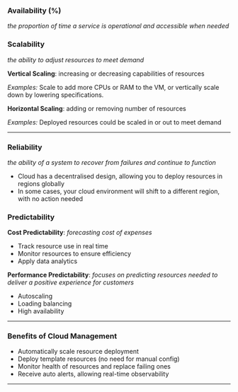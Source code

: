 ### Availability (%)
*the proportion of time a service is operational and accessible when needed*
### Scalability
*the ability to adjust resources to meet demand*

**Vertical Scaling**: increasing or decreasing capabilities of resources

*Examples:*
	Scale to add more CPUs or RAM to the VM, or vertically scale down by lowering specifications.

**Horizontal Scaling**: adding or removing number of resources

*Examples:*
	Deployed resources could be scaled in or out to meet demand

--- 
### Reliability
*the ability of a system to recover from failures and continue to function*

- Cloud has a decentralised design, allowing you to deploy resources in regions globally
- In some cases, your cloud environment will shift to a different region, with no action needed

### Predictability

**Cost Predictability**: *forecasting cost of expenses*
- Track resource use in real time
- Monitor resources to ensure efficiency
- Apply data analytics

**Performance Predictability**: *focuses on predicting resources needed to deliver a positive experience for customers*
- Autoscaling
- Loading balancing
- High availability

--- 
### Benefits of Cloud Management

- Automatically scale resource deployment
- Deploy template resources (no need for manual config)
- Monitor health of resources and replace failing ones
- Receive auto alerts, allowing real-time observability

--- 


